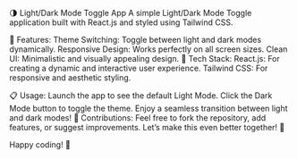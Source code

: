 🌗 Light/Dark Mode Toggle App
A simple Light/Dark Mode Toggle application built with React.js and styled using Tailwind CSS.

🔹 Features:
Theme Switching: Toggle between light and dark modes dynamically.
Responsive Design: Works perfectly on all screen sizes.
Clean UI: Minimalistic and visually appealing design.
🔹 Tech Stack:
React.js: For creating a dynamic and interactive user experience.
Tailwind CSS: For responsive and aesthetic styling.

📋 Usage:
Launch the app to see the default Light Mode.
Click the Dark Mode button to toggle the theme.
Enjoy a seamless transition between light and dark modes!
🔗 Contributions:
Feel free to fork the repository, add features, or suggest improvements. Let’s make this even better together! 🚀

Happy coding! 🎉